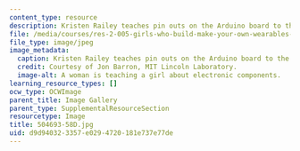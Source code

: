 ```yaml
---
content_type: resource
description: Kristen Railey teaches pin outs on the Arduino board to the students.
file: /media/courses/res-2-005-girls-who-build-make-your-own-wearables-workshop-spring-2015/d9d940323357e0294720181e737e77de_504693-58D.jpg
file_type: image/jpeg
image_metadata:
  caption: Kristen Railey teaches pin outs on the Arduino board to the students.
  credit: Courtesy of Jon Barron, MIT Lincoln Laboratory.
  image-alt: A woman is teaching a girl about electronic components.
learning_resource_types: []
ocw_type: OCWImage
parent_title: Image Gallery
parent_type: SupplementalResourceSection
resourcetype: Image
title: 504693-58D.jpg
uid: d9d94032-3357-e029-4720-181e737e77de
---
```

